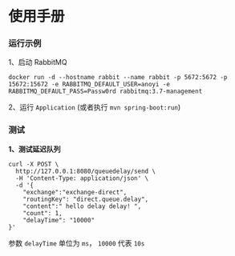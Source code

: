 # 使用手册

### 运行示例

1、启动 RabbitMQ

```
docker run -d --hostname rabbit --name rabbit -p 5672:5672 -p 15672:15672 -e RABBITMQ_DEFAULT_USER=anoyi -e RABBITMQ_DEFAULT_PASS=Passw0rd rabbitmq:3.7-management
```

2、运行 `Application` (或者执行 `mvn spring-boot:run`)


### 测试

**1、测试延迟队列**

```
curl -X POST \
  http://127.0.0.1:8080/queuedelay/send \
  -H 'Content-Type: application/json' \
  -d '{
	"exchange":"exchange-direct",
	"routingKey": "direct.queue.delay",
	"content":" hello delay delay! ",
	"count": 1,
	"delayTime": "10000"
}'
```

参数 `delayTime` 单位为 `ms`， `10000` 代表 `10s`
